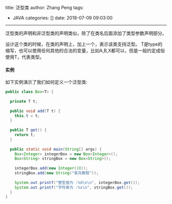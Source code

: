 title: 泛型类
author: Zhang Peng
tags:
  - JAVA
categories: []
date: 2018-07-09 09:03:00
---
泛型类的声明和非泛型类的声明类似，除了在类名后面添加了类型参数声明部分。 

设计这个类的时候，在类的声明上，加上一个<T>，表示该类支持泛型。 T是type的缩写，也可以使用任何其他的合法的变量，比如A,B,X都可以，但是一般约定成俗使用T，代表类型。 

#### 实例

如下实例演示了我们如何定义一个泛型类:

```java
public class Box<T> {
   
  private T t;
 
  public void add(T t) {
    this.t = t;
  }
 
  public T get() {
    return t;
  }
 
  public static void main(String[] args) {
    Box<Integer> integerBox = new Box<Integer>();
    Box<String> stringBox = new Box<String>();
 
    integerBox.add(new Integer(10));
    stringBox.add(new String("菜鸟教程"));
 
    System.out.printf("整型值为 :%d\n\n", integerBox.get());
    System.out.printf("字符串为 :%s\n", stringBox.get());
  }
}

```

